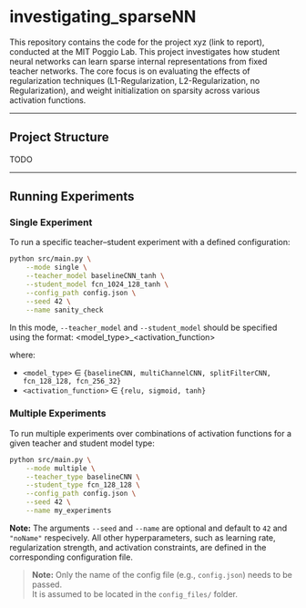 # investigating_sparseNN


This repository contains the code for the project xyz (link to report), conducted at the MIT Poggio Lab. 
This project investigates how student neural networks can learn sparse internal representations from fixed teacher networks. 
The core focus is on evaluating the effects of regularization techniques (L1-Regularization, L2-Regularization, no Regularization), and weight initialization on sparsity across various activation functions.

---

## Project Structure

TODO

---

## Running Experiments

### Single Experiment

To run a specific teacher–student experiment with a defined configuration:

```sh
python src/main.py \
    --mode single \
    --teacher_model baselineCNN_tanh \
    --student_model fcn_1024_128_tanh \
    --config_path config.json \
    --seed 42 \
    --name sanity_check
```

In this mode, `--teacher_model` and `--student_model` should be specified using the format:
<model_type>_<activation_function>

where:
- `<model_type>` $\in$ `{baselineCNN, multiChannelCNN, splitFilterCNN, fcn_128_128, fcn_256_32}`
- `<activation_function>` $\in$ `{relu, sigmoid, tanh}`


### Multiple Experiments

To run multiple experiments over combinations of activation functions for a given teacher and student model type:

```sh
python src/main.py \
    --mode multiple \
    --teacher_type baselineCNN \
    --student_type fcn_128_128 \
    --config_path config.json \
    --seed 42 \
    --name my_experiments
```

**Note:** The arguments `--seed` and `--name` are optional and default to `42` and `"noName"` respecively. 
All other hyperparameters, such as learning rate, regularization strength, and activation constraints, are defined in the corresponding configuration file.

> **Note:** Only the name of the config file (e.g., `config.json`) needs to be passed.  
> It is assumed to be located in the `config_files/` folder.